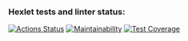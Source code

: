 ### Hexlet tests and linter status:
[![Actions Status](https://github.com/pavel912/java-project-73/workflows/hexlet-check/badge.svg)](https://github.com/pavel912/java-project-73/actions)
[![Maintainability](https://api.codeclimate.com/v1/badges/2955633572ae48d718ea/maintainability)](https://codeclimate.com/github/pavel912/java-project-73/maintainability)
[![Test Coverage](https://api.codeclimate.com/v1/badges/2955633572ae48d718ea/test_coverage)](https://codeclimate.com/github/pavel912/java-project-73/test_coverage)